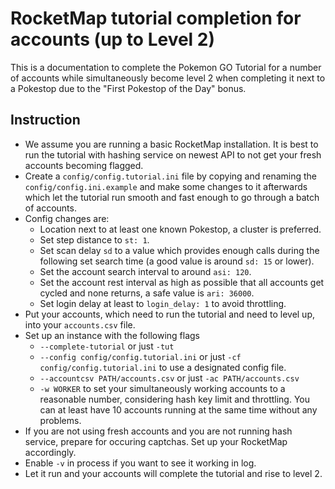 # RocketMap tutorial completion for accounts (up to Level 2)

This is a documentation to complete the Pokemon GO Tutorial for a number of
accounts while simultaneously become level 2 when completing it next to a
Pokestop due to the "First Pokestop of the Day" bonus.

## Instruction
* We assume you are running a basic RocketMap installation. It is best to run
the tutorial with hashing service on newest API to not get your fresh accounts
becoming flagged.
* Create a ``config/config.tutorial.ini`` file by copying and renaming the
``config/config.ini.example`` and make some changes to it afterwards which let
the tutorial run smooth and fast enough to go through a batch of accounts.
* Config changes are:
	* Location next to at least one known Pokestop, a cluster is preferred.
	* Set step distance to ``st: 1``.
	* Set scan delay ``sd`` to a value which provides enough calls during the
	following set search time (a good value is around ``sd: 15`` or lower).
	* Set the account search interval to around ``asi: 120``.
	* Set the account rest interval as high as possible that all accounts get
	cycled and none returns, a safe value is ``ari: 36000``.
	* Set login delay at least to ``login_delay: 1`` to avoid throttling.
* Put your accounts, which need to run the tutorial and need to level up, into
your ``accounts.csv`` file.
* Set up an instance with the following flags
	* ``--complete-tutorial`` or just ``-tut``
	* ``--config config/config.tutorial.ini`` or just
	``-cf config/config.tutorial.ini`` to use a designated config file.
	* ``--accountcsv PATH/accounts.csv`` or just ``-ac PATH/accounts.csv``
	* ``-w WORKER`` to set your simultaneously working accounts to a reasonable
	number, considering hash key limit and throttling. You can at least have 10
	accounts running at the same time without any problems.
* If you are not using fresh accounts and you are not running hash service,
prepare for occuring captchas. Set up your RocketMap accordingly.
* Enable ``-v`` in process if you want to see it working in log.
* Let it run and your accounts will complete the tutorial and rise to level 2.
